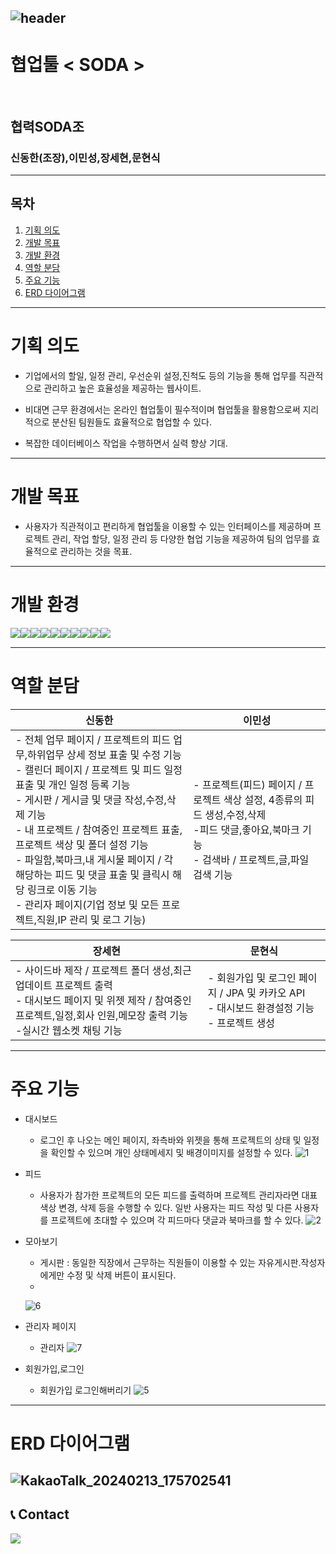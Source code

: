<div align="left">
  
![header](https://capsule-render.vercel.app/api?type=waving&color=timeGradient&text=Welcome%20to%20SODA's%20GitHub%20👋&animation=twinkling&fontSize=35&fontAlignY=40&fontAlign=70&height=250)
---
# 협업툴 < SODA >
<br>

## 협력SODA조
### 신동한(조장),이민성,장세현,문현식

---

## 목차


1. [기획 의도](#기획-의도)
2. [개발 목표](#개발-목표)
3. [개발 환경](#개발-환경)
4. [역할 분담](#역할-분담)
5. [주요 기능](#주요-기능)
6. [ERD 다이어그램](#erd-다이어그램)

---


# 기획 의도

* 기업에서의 할일, 일정 관리, 우선순위 설정,진척도 등의 기능을 통해 업무를 직관적으로 관리하고 높은 효율성을 제공하는 웹사이트.


* 비대면 근무 환경에서는 온라인 협업툴이 필수적이며 협업툴을 활용함으로써 지리적으로 분산된 팀원들도 효율적으로 협업할 수 있다.


* 복잡한 데이터베이스 작업을 수행하면서 실력 향상 기대.
---
# 개발 목표


* 사용자가 직관적이고 편리하게 협업툴을 이용할 수 있는 인터페이스를 제공하며 프로젝트 관리, 작업 할당, 일정 관리 등 다양한 협업 기능을 제공하여 팀의 업무를 효율적으로 관리하는 것을 목표.
---
# 개발 환경
<div style="display:flex; flex-direction:row;">
    <img src="https://img.shields.io/badge/Java-007396?style=for-the-badge&logo=Java&logoColor=white"> 
    <img src="https://img.shields.io/badge/Spring Boot-6DB33F?style=for-the-badge&logo=spring boot&logoColor=white"> 
    <img src="https://img.shields.io/badge/Gradle-02303A?style=for-the-badge&logo=gradle&logoColor=white">
    <img src="https://img.shields.io/badge/oracle-F80000?style=for-the-badge&logo=oracle&logoColor=white">
    <br>
    <img src="https://img.shields.io/badge/apache tomcat-F8DC75?style=for-the-badge&logo=apachetomcat&logoColor=black">
    <br>
    <img src="https://img.shields.io/badge/html5-E34F26?style=flat-square&logo=html5&logoColor=white"> 
    <img src="https://img.shields.io/badge/css-1572B6?style=flat-square&logo=css3&logoColor=white"> 
    <img src="https://img.shields.io/badge/javascript-F7DF1E?style=flat-square&logo=javascript&logoColor=black"> 
    <img src="https://img.shields.io/badge/bootstrap-7952B3?style=flat-square&logo=bootstrap&logoColor=white">
   <img src="https://img.shields.io/badge/jquery-0769AD?style=flat-square&logo=jquery&logoColor=white">
    <br>
</div>


---

# 역할 분담
<table>
<thead>
<tr>
<th>신동한</th>
<th>이민성</th>
</tr>
</thead>
<tbody>
<tr>
<td>- 전체 업무 페이지 / 프로젝트의 피드 업무,하위업무 상세 정보 표출 및 수정 기능<br>- 캘린더 페이지 / 프로젝트 및 피드 일정 표출 및 개인 일정 등록 기능<br>- 게시판 / 게시글 및 댓글 작성,수정,삭제 기능<br>- 내 프로젝트 / 참여중인 프로젝트 표출, 프로젝트 색상 및 폴더 설정 기능
<br>- 파일함,북마크,내 게시물 페이지 / 각 해당하는 피드 및 댓글 표출 및 클릭시 해당 링크로 이동 기능<br>- 관리자 페이지(기업 정보 및 모든 프로젝트,직원,IP 관리 및 로그 기능)</td>
<td>- 프로젝트(피드) 페이지 / 프로젝트 색상 설정, 4종류의 피드 생성,수정,삭제<br>-피드 댓글,좋아요,북마크 기능<br>- 검색바 / 프로젝트,글,파일 검색 기능</td>
</tr>
</tbody>
</table>

<table>
<thead>
<tr>
<th>장세현</th>
<th>문현식</th>
</tr>
</thead>
<tbody>
<tr>
<td>- 사이드바 제작 / 프로젝트 폴더 생성,최근 업데이트 프로젝트 출력 <br>- 대시보드 페이지 및 위젯 제작 / 참여중인 프로젝트,일정,회사 인원,메모장 출력 기능 <br>-실시간 웹소켓 채팅 기능</td>
<td>- 회원가입 및 로그인 페이지 / JPA 및 카카오 API<br>- 대시보드 환경설정 기능<br>- 프로젝트 생성</td>
</tr>
</tbody>
</table>

---
# 주요 기능
* 대시보드


  -  로그인 후 나오는 메인 페이지, 좌측바와 위젯을 통해 프로젝트의 상태 및 일정을 확인할 수 있으며 개인 상태메세지 및 배경이미지를 설정할 수 있다.
    ![1](https://github.com/DHLaptop/ToolSoda/assets/159864643/b110eccf-a917-43ab-a5a9-4c94bec17adb)


* 피드

  - 사용자가 참가한 프로젝트의 모든 피드를 출력하며 프로젝트 관리자라면  대표 색상 변경, 삭제 등을 수행할 수 있다. 일반 사용자는 피드 작성 및 다른 사용자를 프로젝트에 초대할 수 있으며 각 피드마다 댓글과 북마크를 할 수 있다.
   ![2](https://github.com/DHLaptop/ToolSoda/assets/159864643/819e7dfd-7e7c-49c9-9a13-9f47a1a6b4fd)


* 모아보기

  - 게시판 : 동일한 직장에서 근무하는 직원들이 이용할 수 있는 자유게시판.작성자에게만 수정 및 삭제 버튼이 표시된다.
  - 
  ![6](https://github.com/DHLaptop/ToolSoda/assets/159864643/eaa15eb0-4061-4ee1-adaf-c289c81a40e1)


* 관리자 페이지

  - 관리자
  ![7](https://github.com/DHLaptop/ToolSoda/assets/159864643/825afd95-39e3-4e60-bbf9-185324049bd0)

 
* 회원가입,로그인

  - 회원가입 로그인해버리기
  ![5](https://github.com/DHLaptop/ToolSoda/assets/159864643/78a3969b-1832-49e8-be15-91e03d8418e6)

---
# ERD 다이어그램
![KakaoTalk_20240213_175702541](https://github.com/DHLaptop/ToolSoda/assets/159864643/29d96d9c-4a1c-4b16-b390-bafec54b4052)
---
## 📞 Contact
<div style="display:flex; flex-direction:row;">
    <a href="mailto:luckpigsdh@gmail.com">
        <img src="https://img.shields.io/badge/Gmail-EA4335?style=for-the-badge&logo=Gmail&logoColor=white"> 
    </a>
</div><br>
    

</div>
